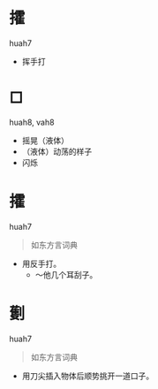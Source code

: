 # 攉
huah7
- 挥手打

# □
huah8, vah8
- 摇晃（液体）
- （液体）动荡的样子
- 闪烁

# 攉
huah7
> 如东方言词典
- 用反手打。
  - ～他几个耳刮子。

# 劐
huah7
> 如东方言词典
- 用刀尖插入物体后顺势挑开一道口子。

